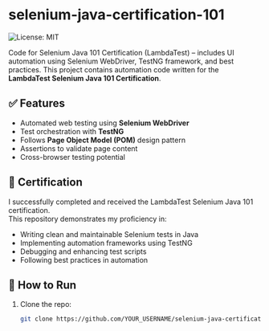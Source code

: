 # selenium-java-certification-101

![License: MIT](https://img.shields.io/badge/License-MIT-yellow.svg)

Code for Selenium Java 101 Certification (LambdaTest) – includes UI automation using Selenium WebDriver, TestNG framework, and best practices.
This project contains automation code written for the **LambdaTest Selenium Java 101 Certification**.

## ✅ Features

- Automated web testing using **Selenium WebDriver**
- Test orchestration with **TestNG**
- Follows **Page Object Model (POM)** design pattern
- Assertions to validate page content
- Cross-browser testing potential

## 📜 Certification

I successfully completed and received the LambdaTest Selenium Java 101 certification.  
This repository demonstrates my proficiency in:

- Writing clean and maintainable Selenium tests in Java
- Implementing automation frameworks using TestNG
- Debugging and enhancing test scripts
- Following best practices in automation

## 🚀 How to Run

1. Clone the repo:
   ```bash
   git clone https://github.com/YOUR_USERNAME/selenium-java-certification-101.git
